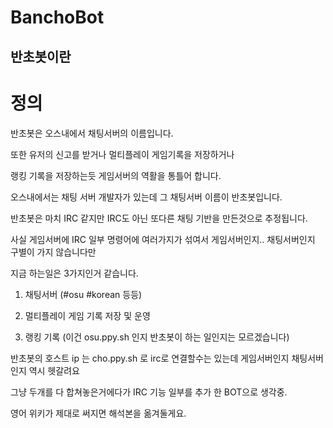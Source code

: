 # BanchoBot

반초봇이란
----------

정의
====

반초봇은 오스내에서 채팅서버의 이름입니다.

또한 유저의 신고를 받거나 멀티플레이 게임기록을 저장하거나

랭킹 기록을 저장하는듯 게임서버의 역활을 통틀어 합니다.

오스내에서는 채팅 서버 개발자가 있는데 그 채팅서버 이름이 반초봇입니다.

반초봇은 마치 IRC 같지만 IRC도 아닌 또다른 채팅 기반을 만든것으로 추정됩니다.

사실 게임서버에 IRC 일부 명령어에 여러가지가 섞여서 게임서버인지.. 채팅서버인지 구별이 가지 않습니다만

지금 하는일은 3가지인거 같습니다.

1. 채팅서버 (\#osu \#korean 등등)

2. 멀티플레이 게임 기록 저장 및 운영

3. 랭킹 기록 (이건 osu.ppy.sh 인지 반초봇이 하는 일인지는 모르겠습니다)

반초봇의 호스트 ip 는 cho.ppy.sh 로 irc로 연결할수는 있는데 게임서버인지 채팅서버인지 역시 헷갈려요

그냥 두개를 다 합쳐놓은거에다가 IRC 기능 일부를 추가 한 BOT으로 생각중.

영어 위키가 제대로 써지면 해석본을 옮겨둘게요.
